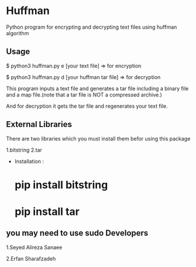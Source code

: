 Huffman
=======

Python program for encrypting and decrypting text files using huffman algorithm

Usage
-----

$ python3 huffman.py e [your text file]             => for encryption

$ python3 huffman.py d [your huffman tar file]      => for decryption


This program inputs a text file and generates a tar file including a binary file and a map file.(note that a tar file is
NOT a compressed archive.)

And for decryption it gets the tar file and regenerates your text file.


External Libraries
------------------
There are two libraries which you must install them befor using this package 

1.bitstring
2.tar


* Installation :

    # pip install bitstring
    # pip install tar
you may need to use **sudo**
Developers
----------

1.Seyed Alireza Sanaee

2.Erfan Sharafzadeh
